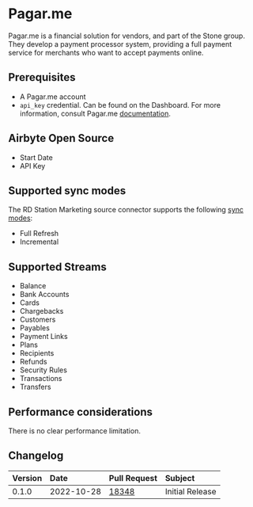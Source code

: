 # Pagar.me

Pagar.me is a financial solution for vendors, and part of the Stone group. They develop a payment processor system, providing a full payment service for merchants who want to accept payments online.

## Prerequisites
* A Pagar.me account
* `api_key` credential. Can be found on the Dashboard. For more information, consult Pagar.me [documentation](https://docs.pagar.me/v1/reference/principios-basicos#autentica%C3%A7%C3%A3o).

## Airbyte Open Source
* Start Date
* API Key

## Supported sync modes

The RD Station Marketing source connector supports the following [sync modes](https://docs.airbyte.com/cloud/core-concepts#connection-sync-modes):
 - Full Refresh
 - Incremental

## Supported Streams

* Balance
* Bank Accounts
* Cards
* Chargebacks
* Customers
* Payables
* Payment Links
* Plans
* Recipients
* Refunds
* Security Rules
* Transactions
* Transfers

## Performance considerations

There is no clear performance limitation.

## Changelog

| Version | Date       | Pull Request                                             | Subject                                                         |
| :------ | :--------- | :------------------------------------------------------- | :-------------------------------------------------------------- |
| 0.1.0   | 2022-10-28 | [18348](https://github.com/airbytehq/airbyte/pull/18622)  | Initial Release 